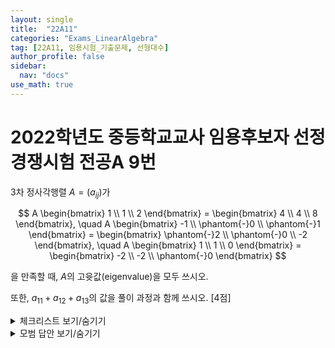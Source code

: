 ```yaml
---
layout: single
title:  "22A11"
categories: "Exams_LinearAlgebra"
tag: [22A11, 임용시험_기출문제, 선형대수]
author_profile: false
sidebar:
  nav: "docs"
use_math: true
---
```


# 2022학년도 중등학교교사 임용후보자 선정경쟁시험 전공A 9번

$3$차 정사각행렬 $A = (a_{ij})$가 

$$
A \begin{bmatrix}
    1 \\ 1 \\ 2
\end{bmatrix}
= \begin{bmatrix}
    4 \\ 4 \\ 8
\end{bmatrix}, \quad
A \begin{bmatrix}
    -1 \\ \phantom{-}0 \\ \phantom{-}1
\end{bmatrix}
= \begin{bmatrix}
    \phantom{-}2 \\ \phantom{-}0 \\ -2
\end{bmatrix}, \quad
A \begin{bmatrix}
    1 \\ 1 \\ 0
\end{bmatrix}
= \begin{bmatrix}
    -2 \\ -2 \\ \phantom{-}0
\end{bmatrix}
$$

을 만족할 때, $A$의 고윳값(eigenvalue)을 모두 쓰시오.

또한, $a_{11} + a_{12} + a_{13}$의 값을 풀이 과정과 함께 쓰시오. [4점]

<details markdown="1">
<summary>체크리스트 보기/숨기기</summary>

- 다음 경우에 정사각행렬의 고윳값(eigenvalue), 고유벡터(eigenvector), 고유공간(eigenspace),
  특성다항식(characteristic polynomial)을 계산할 수 있다.
  - 행렬의 성분을 모두 아는 경우
  - 정의를 이용할 수 있는 경우
- 선형성을 이용하여 문제를 해결할 수 있다.
  - 정사각행렬 $A$에 대하여 $Av_1, \dots, Av_n$을 알 때
    $A(\lambda_1 v_1 + \cdots + \lambda_n v_n)$을 계산할 수 있다.
  - 선형사상 $T \colon V \to W$에 대하여 $T(v_1), \dots, T(v_n)$을 알 때
    $T(\lambda_1 v_1 + \cdots + \lambda_n v_n)$을 계산할 수 있다.
</details>



<details markdown="1">
<summary>모범 답안 보기/숨기기</summary>

준비중입니다.
</details>
